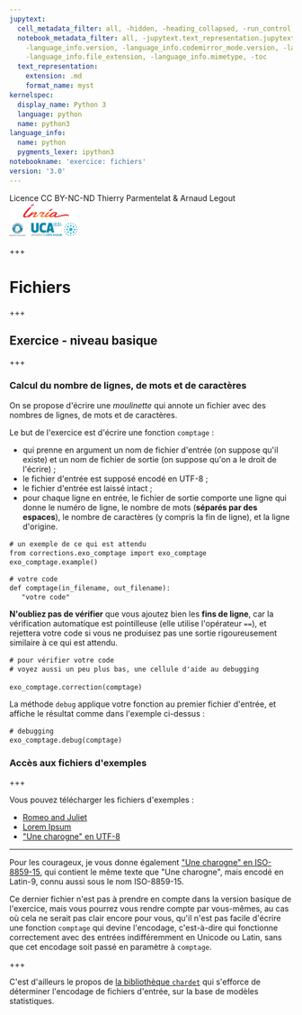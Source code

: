```yaml
---
jupytext:
  cell_metadata_filter: all, -hidden, -heading_collapsed, -run_control, -trusted
  notebook_metadata_filter: all, -jupytext.text_representation.jupytext_version, -jupytext.text_representation.format_version,
    -language_info.version, -language_info.codemirror_mode.version, -language_info.codemirror_mode,
    -language_info.file_extension, -language_info.mimetype, -toc
  text_representation:
    extension: .md
    format_name: myst
kernelspec:
  display_name: Python 3
  language: python
  name: python3
language_info:
  name: python
  pygments_lexer: ipython3
notebookname: 'exercice: fichiers'
version: '3.0'
---
```


<div class="licence">
<span>Licence CC BY-NC-ND</span>
<span>Thierry Parmentelat &amp; Arnaud Legout</span>
<span><img src="media/both-logos-small-alpha.png" /></span>
</div>

+++

# Fichiers

+++

## Exercice - niveau basique

+++

### Calcul du nombre de lignes, de mots et de caractères

On se propose d'écrire une *moulinette* qui annote un fichier avec des nombres de lignes, de mots et de caractères.

Le but de l'exercice est d'écrire une fonction `comptage` :

 * qui prenne en argument un nom de fichier d'entrée (on suppose qu'il existe) et un nom de fichier de sortie (on suppose qu'on a le droit de l'écrire) ;
 * le fichier d'entrée est supposé encodé en UTF-8 ;
 * le fichier d'entrée est laissé intact ;
 * pour chaque ligne en entrée, le fichier de sortie comporte une ligne qui donne le numéro de ligne, le nombre de mots (**séparés par des espaces**), le nombre de caractères (y compris la fin de ligne), et la ligne d'origine.

```{code-cell} ipython3
# un exemple de ce qui est attendu
from corrections.exo_comptage import exo_comptage
exo_comptage.example()
```

```{code-cell} ipython3
# votre code
def comptage(in_filename, out_filename):
   "votre code"
```

**N'oubliez pas de vérifier** que vous ajoutez bien les **fins de ligne**, car la vérification automatique est pointilleuse (elle utilise l'opérateur `==`), et rejettera votre code si vous ne produisez pas une sortie rigoureusement similaire à ce qui est attendu.

```{code-cell} ipython3
# pour vérifier votre code
# voyez aussi un peu plus bas, une cellule d'aide au debugging

exo_comptage.correction(comptage)
```

La méthode `debug` applique votre fonction au premier fichier d'entrée, et affiche le résultat comme dans l'exemple ci-dessus :

```{code-cell} ipython3
# debugging
exo_comptage.debug(comptage)
```

### Accès aux fichiers d'exemples

+++

Vous pouvez télécharger les fichiers d'exemples :

 * [Romeo and Juliet](data/romeo_and_juliet.txt)
 * [Lorem Ipsum](data/lorem_ipsum.txt)
 * ["Une charogne" en UTF-8](data/une_charogne_unicode.txt)

***

Pour les courageux, je vous donne également ["Une charogne" en ISO-8859-15](data/une_charogne_iso15.txt), qui contient le même texte que "Une charogne", mais encodé en Latin-9, connu aussi sous le nom ISO-8859-15.

Ce dernier fichier n'est pas à prendre en compte dans la version basique de l'exercice, mais vous pourrez vous rendre compte par vous-mêmes, au cas où cela ne serait pas clair encore pour vous, qu'il n'est pas facile d'écrire une fonction `comptage` qui devine l'encodage, c'est-à-dire qui fonctionne correctement avec des entrées indifféremment en Unicode ou Latin, sans que cet encodage soit passé en paramètre à `comptage`.

+++

C'est d'ailleurs le propos de [la bibliothèque `chardet`](https://pypi.python.org/pypi/chardet) qui s'efforce de déterminer l'encodage de fichiers d'entrée, sur la base de modèles statistiques.
